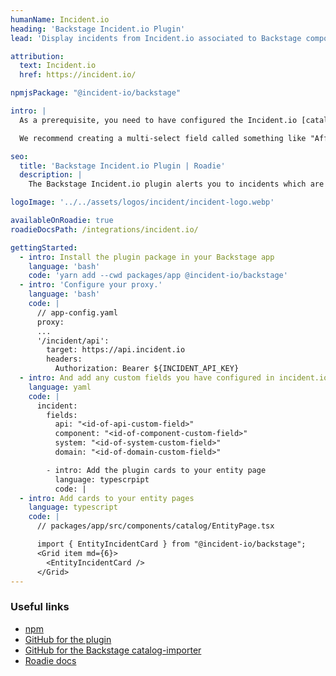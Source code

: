 ```yaml
---
humanName: Incident.io
heading: 'Backstage Incident.io Plugin'
lead: 'Display incidents from Incident.io associated to Backstage components'

attribution:
  text: Incident.io
  href: https://incident.io/

npmjsPackage: "@incident-io/backstage"

intro: |
  As a prerequisite, you need to have configured the Incident.io [catalog-importer](https://github.com/incident-io/catalog-importer) to sync with your Backstage catalog. You can visit your incident.io dashboard to create a custom field that is powered by the Backstage Component catalog type.

  We recommend creating a multi-select field called something like "Affected services" or "Impacted components".

seo:
  title: 'Backstage Incident.io Plugin | Roadie'
  description: |
    The Backstage Incident.io plugin alerts you to incidents which are affecting your production services, directly from within Backstage.

logoImage: '../../assets/logos/incident/incident-logo.webp'

availableOnRoadie: true
roadieDocsPath: /integrations/incident.io/

gettingStarted:
  - intro: Install the plugin package in your Backstage app
    language: 'bash'
    code: 'yarn add --cwd packages/app @incident-io/backstage'
  - intro: 'Configure your proxy.'
    language: 'bash'
    code: |
      // app-config.yaml
      proxy:
      ...
      '/incident/api':
        target: https://api.incident.io
        headers:
          Authorization: Bearer ${INCIDENT_API_KEY}
  - intro: And add any custom fields you have configured in incident.io in as well. If you have no custom fields you can omit this section, but if you do and they are not configued then the plugin will display an error.
    language: yaml
    code: |
      incident:
        fields:
          api: "<id-of-api-custom-field>"
          component: "<id-of-component-custom-field>"
          system: "<id-of-system-custom-field>"
          domain: "<id-of-domain-custom-field>"

        - intro: Add the plugin cards to your entity page
          language: typescrpipt
          code: |
  - intro: Add cards to your entity pages
    language: typescript
    code: |
      // packages/app/src/components/catalog/EntityPage.tsx

      import { EntityIncidentCard } from "@incident-io/backstage";
      <Grid item md={6}>
        <EntityIncidentCard />
      </Grid>
---
```


### Useful links

- [npm](https://www.npmjs.com/package/@incident-io/backstage)
- [GitHub for the plugin](https://github.com/incident-io/backstage-plugins)
- [GitHub for the Backstage catalog-importer](https://github.com/incident-io/catalog-importer)
- [Roadie docs](https://roadie.io/docs/integrations/incident.io/)
